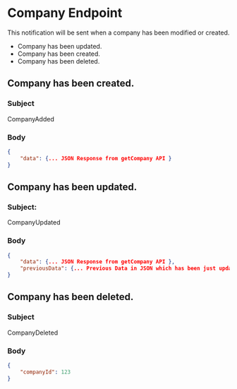 # Company Endpoint

This notification will be sent when a company has been modified or created. <ul><li>Company has been updated.</li><li>Company has been created.</li><li>Company has been deleted.</li></ul>

## Company has been created.

### Subject 

CompanyAdded

### Body

```json
{
    "data": {... JSON Response from getCompany API }
}
```

## Company has been updated.

### Subject: 

CompanyUpdated

### Body

```json
{
    "data": {... JSON Response from getCompany API },
    "previousData": {... Previous Data in JSON which has been just updated }
}
```

## Company has been deleted.

### Subject

CompanyDeleted

### Body

```json
{
    "companyId": 123
}
```



